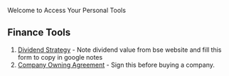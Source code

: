 Welcome to Access Your Personal Tools

## Finance Tools

1. [Dividend Strategy](https://bingotools.github.io/tools/div_str.html) - Note dividend value from bse website and fill this form to copy in google notes
2. [Company Owning Agreement](https://bingotools.github.io/tools/buy_agreement.html) - Sign this before buying a company.


